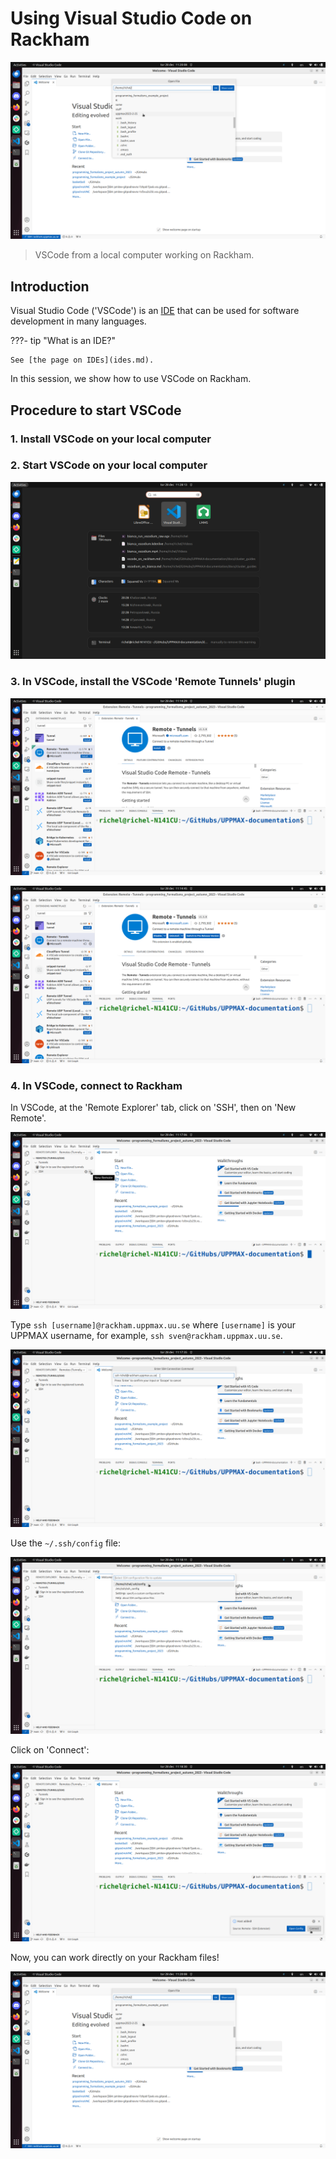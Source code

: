 # Using Visual Studio Code on Rackham

![](./img/vscode_connected_to_rackham.png)

> VSCode from a local computer working on Rackham.

## Introduction

Visual Studio Code ('VSCode') is an [IDE](ides.md)
that can be used for software development in many languages.

???- tip "What is an IDE?"

    See [the page on IDEs](ides.md).

In this session, we show how to use VSCode on Rackham.

## Procedure to start VSCode

### 1. Install VSCode on your local computer

### 2. Start VSCode on your local computer

![](./img/start_vscode_ubuntu.png)

### 3. In VSCode, install the VSCode 'Remote Tunnels' plugin

![](./img/vscode_remote_tunnels_before_install.png)

![](./img/vscode_remote_tunnels_after_install.png)

### 4. In VSCode, connect to Rackham

In VSCode, at the 'Remote Explorer' tab, click on 'SSH',
then on 'New Remote'.

![](./img/vscode_add_new_remote.png)

Type `ssh [username]@rackham.uppmax.uu.se` 
where `[username]` is your UPPMAX username,
for example, `ssh sven@rackham.uppmax.uu.se`.

![](./img/vscode_ssh_to_rackham.png)

Use the `~/.ssh/config` file:

![](./img/vscode_remote_tunnels_use_ssh_config_in_home.png)

Click on 'Connect':

![](./img/vscode_connect_to_rackham.png)

Now, you can work directly on your Rackham files!

![](./img/vscode_connected_to_rackham.png)
